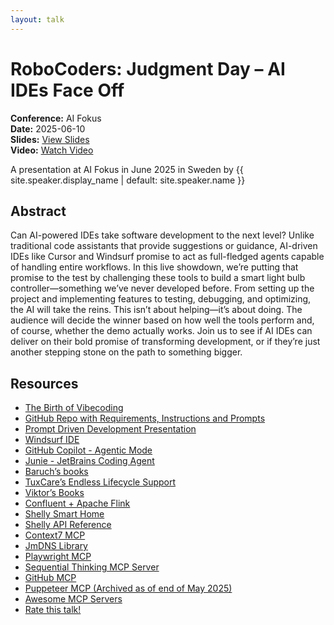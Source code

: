```yaml
---
layout: talk
---
```


<!-- Source: https://noti.st/jbaruch/mbT7c6/robocoders-judgment-day-ai-ides-face-off -->
# RoboCoders: Judgment Day – AI IDEs Face Off

**Conference:** AI Fokus  
**Date:** 2025-06-10  
**Slides:** [View Slides](https://drive.google.com/file/d/1AIRqSPP_DN2J0FObVrql-cRvnl_qrk77/view)  
**Video:** [Watch Video](https://www.youtube.com/watch?v=5q_LQNMIvqY)  

A presentation at AI Fokus in
                    June 2025 in
                    Sweden by 
                    {{ site.speaker.display_name | default: site.speaker.name }}

## Abstract

Can AI-powered IDEs take software development to the next level? Unlike traditional code assistants that provide suggestions or guidance, AI-driven IDEs like Cursor and Windsurf promise to act as full-fledged agents capable of handling entire workflows. In this live showdown, we’re putting that promise to the test by challenging these tools to build a smart light bulb controller—something we’ve never developed before.
From setting up the project and implementing features to testing, debugging, and optimizing, the AI will take the reins. This isn’t about helping—it’s about doing. The audience will decide the winner based on how well the tools perform and, of course, whether the demo actually works.
Join us to see if AI IDEs can deliver on their bold promise of transforming development, or if they’re just another stepping stone on the path to something bigger.

## Resources

- [The Birth of Vibecoding](https://x.com/karpathy/status/1886192184808149383?lang=en)
- [GitHub Repo with Requirements, Instructions and Prompts](https://github.com/jbaruch/rocoders-ai-fokus)
- [Prompt Driven Development Presentation](https://speaking.jbaru.ch/yaBltt/prompt-driven-development-aligning-ideas-tests-and-code)
- [Windsurf IDE](https://windsurf.com/)
- [GitHub Copilot - Agentic Mode](https://github.blog/news-insights/product-news/github-copilot-the-agent-awakens/)
- [Junie - JetBrains Coding Agent](https://www.jetbrains.com/junie/)
- [Baruch’s books](https://amzn.to/4l25o2I)
- [TuxCare’s Endless Lifecycle Support](https://tuxcare.com/endless-lifecycle-support/)
- [Viktor’s Books](https://gamov.io/)
- [Confluent + Apache Flink](https://www.confluent.io/learn/apache-flink/)
- [Shelly Smart Home](https://us.shelly.com/)
- [Shelly API Reference](https://shelly-api-docs.shelly.cloud/gen1/#shelly-family-overview)
- [Context7 MCP](https://context7.com/)
- [JmDNS Library](https://github.com/jmdns/jmdns)
- [Playwright MCP](https://github.com/microsoft/playwright-mcp)
- [Sequential Thinking MCP Server](https://github.com/modelcontextprotocol/servers/tree/main/src/sequentialthinking)
- [GitHub MCP](https://github.com/github/github-mcp-server)
- [Puppeteer MCP (Archived as of end of May 2025)](https://github.com/modelcontextprotocol/servers-archived/tree/main/src/puppeteer)
- [Awesome MCP Servers](https://github.com/punkpeye/awesome-mcp-servers)
- [Rate this talk!](https://www.jfokus.se/ai-fokus/rate/2555)
